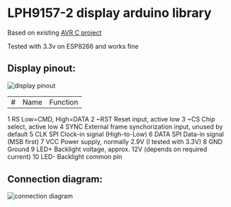 # LPH9157-2 display arduino library
Based on existing [AVR C project](http://cxem.net/mc/mc221.php)

Tested with 3.3v on ESP8266 and works fine

## Display pinout:
![display pinout](https://github.com/skadiexe/LPH9157-2-display-arduino-library/blob/master/lph9157-2%20pinout.jpg)

<table>
    <tr>
        <td>#</td>
        <td>Name</td>
        <td>Function</td>
    </tr>
    <tr>
    </tr>
</table>
	
1	RS	Low=CMD, High=DATA
2	~RST	Reset input, active low
3	~CS	Chip select, active low
4	SYNC	External frame synchorization input, unused by default
5	CLK	SPI Clock-in signal (High-to-Low)
6	DATA	SPI Data-in signal (MSB first)
7	VCC	Power supply, normally 2.9V (I tested with 3.3V)
8	GND	Ground
9	LED+	Backlight voltage, approx. 12V (depends on required current)
10	LED-	Backlight common pin

## Connection diagram:
![connection diagram](https://github.com/skadiexe/LPH9157-2-display-arduino-library/blob/master/connection%20diagram.png)
